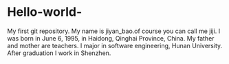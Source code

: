 # Hello-world-
My first git repository.
My name is jiyan_bao.of course you can call me jiji.
I was born in June 6, 1995, in Haidong, Qinghai Province, China.
My father and mother are teachers.
I major in software engineering, Hunan University.
After graduation I work in Shenzhen.
